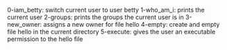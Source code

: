 0-iam_betty: switch current user to user betty
1-who_am_i: prints the current user
2-groups: prints the groups the current user is in
3-new_owner: assigns a new owner for file hello
4-empty: create and empty file hello in the current directory
5-execute: gives the user an executable permission to the hello file
